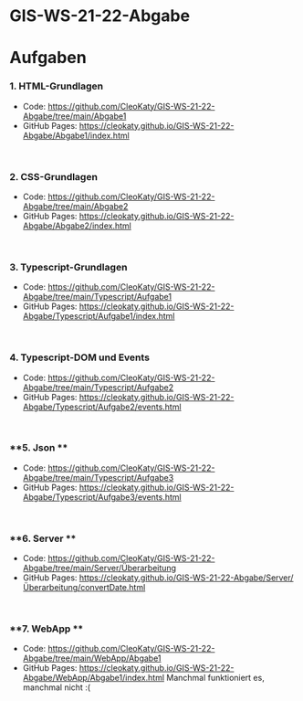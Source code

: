 # GIS-WS-21-22-Abgabe
# Aufgaben

### **1. HTML-Grundlagen**

 * Code: https://github.com/CleoKaty/GIS-WS-21-22-Abgabe/tree/main/Abgabe1
 * GitHub Pages: https://cleokaty.github.io/GIS-WS-21-22-Abgabe/Abgabe1/index.html

 
</br> 

### **2. CSS-Grundlagen**

 * Code: https://github.com/CleoKaty/GIS-WS-21-22-Abgabe/tree/main/Abgabe2
 * GitHub Pages: https://cleokaty.github.io/GIS-WS-21-22-Abgabe/Abgabe2/index.html

</br>

### **3. Typescript-Grundlagen**

 * Code: https://github.com/CleoKaty/GIS-WS-21-22-Abgabe/tree/main/Typescript/Aufgabe1
 * GitHub Pages: https://cleokaty.github.io/GIS-WS-21-22-Abgabe/Typescript/Aufgabe1/index.html

</br>

### **4. Typescript-DOM und Events**

 * Code: https://github.com/CleoKaty/GIS-WS-21-22-Abgabe/tree/main/Typescript/Aufgabe2
 * GitHub Pages: https://cleokaty.github.io/GIS-WS-21-22-Abgabe/Typescript/Aufgabe2/events.html

</br>

### **5. Json **

 * Code: https://github.com/CleoKaty/GIS-WS-21-22-Abgabe/tree/main/Typescript/Aufgabe3
 * GitHub Pages: https://cleokaty.github.io/GIS-WS-21-22-Abgabe/Typescript/Aufgabe3/events.html

</br>

### **6. Server **

 * Code: https://github.com/CleoKaty/GIS-WS-21-22-Abgabe/tree/main/Server/Überarbeitung
 * GitHub Pages: https://cleokaty.github.io/GIS-WS-21-22-Abgabe/Server/Überarbeitung/convertDate.html

</br>

### **7. WebApp **

 * Code: https://github.com/CleoKaty/GIS-WS-21-22-Abgabe/tree/main/WebApp/Abgabe1
 * GitHub Pages: https://cleokaty.github.io/GIS-WS-21-22-Abgabe/WebApp/Abgabe1/index.html
 Manchmal funktioniert es, manchmal nicht :(


